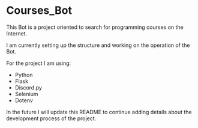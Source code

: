 # Courses_Bot
This Bot is a project oriented to search for programming courses on the Internet.

I am currently setting up the structure and working on the operation of the Bot.

For the project I am using:
- Python
- Flask
- Discord.py
- Selenium
- Dotenv

In the future I will update this README to continue adding details about the development process of the project.
